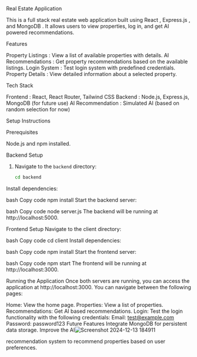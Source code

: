   Real Estate Application

This is a full stack real estate web application built using  React ,  Express.js , and  MongoDB . It allows users to view properties, log in, and get AI powered recommendations.

  Features

   Property Listings : View a list of available properties with details.
   AI Recommendations : Get property recommendations based on the available listings.
   Login System : Test login system with predefined credentials.
   Property Details : View detailed information about a selected property.

  Tech Stack

   Frontend : React, React Router, Tailwind CSS
   Backend : Node.js, Express.js, MongoDB (for future use)
   AI Recommendation : Simulated AI (based on random selection for now)

  Setup Instructions

   Prerequisites

   Node.js  and  npm  installed.

   Backend Setup

1. Navigate to the `backend` directory:
   ```bash
   cd backend
Install dependencies:

bash
Copy code
npm install
Start the backend server:

bash
Copy code
node server.js
The backend will be running at http://localhost:5000.

Frontend Setup
Navigate to the client directory:

bash
Copy code
cd client
Install dependencies:

bash
Copy code
npm install
Start the frontend server:

bash
Copy code
npm start
The frontend will be running at http://localhost:3000.

Running the Application
Once both servers are running, you can access the application at http://localhost:3000. You can navigate between the following pages:

Home: View the home page.
Properties: View a list of properties.
Recommendations: Get AI based recommendations.
Login: Test the login functionality with the following credentials:
Email: test@example.com
Password: password123
Future Features
Integrate MongoDB for persistent data storage.
Improve the AI![Screenshot 2024-12-13 184911](https://github.com/user-attachments/assets/27a49e51-2cb6-4544-866a-65fe15198500)

 recommendation system to recommend properties based on user preferences.
